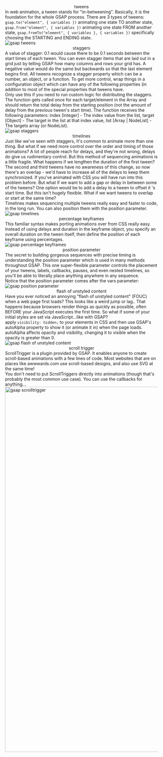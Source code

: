 <script>
	import './md.css';
	import Subheading from './Subheading.svelte';
	import Image from '$lib/components/layout/Image.svelte';
	import Divider from '$lib/components/learn/Divider.svelte';
</script>

<!-- tweens -->
<div align="center" class="title">tweens</div>

<div align="left" class="body para" aria-label="tweens">In web animation, a tween stands for "in-betweening". Basically, it is the foundation for the whole GSAP process. There are 3 types of tweens: <code>gsap.to("element", &lbrace; variables &rbrace;)</code> animating one state TO another state, <code>gsap.from("element", &lbrace; variables &rbrace;)</code> animating one state FROM another state, <code>gsap.fromTo("element", &lbrace; variables &rbrace;, &lbrace; variables &rbrace;)</code> specifically choosing the STARTING and ENDING state.</div>

<Image src="/code/tweens.webp" alt="gsap tweens" />

<!-- staggers -->
<div align="center" class="title">staggers</div>

<div align="left" class="body para" aria-label="staggers">A value of stagger: 0.1 would cause there to be 0.1 seconds between the start times of each tween. You can even stagger items that are laid out in a grid just by telling GSAP how many columns and rows your grid has. A negative value would do the same but backwards so that the last element begins first. All tweens recognize a stagger property which can be a number, an object, or a function. To get more control, wrap things in a configuration object which can have any of the following properties (in addition to most of the special properties that tweens have.</div>

<Subheading subheading="functions" />
<div align="left" class="body" aria-label="staggers">Only use this if you need to run custom logic for distributing the staggers. The function gets called once for each target/element in the Array and should return the total delay from the starting position (not the amount of delay from the previous tween's start time). The function receives the following parameters: index [Integer] - The index value from the list, target [Object] - The target in the list at that index value, list [Array | NodeList] - The targets array (or NodeList).</div>

<Image src="/code/staggers.webp" alt="gsap staggers" />

<!-- timelines -->
<div align="center" class="title">timelines</div>

<div align="left" class="body para" aria-label="timelines">Just like we've seen with staggers, It's common to animate more than one thing. But what if we need more control over the order and timing of those animations? A lot of people reach for delays, and they're not wrong, delays do give us rudimentary control. But this method of sequencing animations is a little fragile. What happens if we lengthen the duration of the first tween? The second and third tweens have no awareness of this change, so now there's an overlap - we'd have to increase all of the delays to keep them synchronized. If you've animated with CSS you will have run into this problem before. But what if we want to add a gap or delay in between some of the tweens? One option would be to add a delay to a tween to offset it 's start time. But this isn't hugely flexible. What if we want tweens to overlap or start at the same time?</div>

<div align="left" class="body" aria-label="timelines">Timelines makes sequencing multiple tweens really easy and faster to code, in the long run. You can also position them with the position parameter.</div>

<Image src="/code/timelines.webp" alt="gsap timelines" />

<!-- percentage keyframes -->
<div align="center" class="title">percentage keyframes</div>

<div align="left" class="body para" aria-label="keyframes">This familiar syntax makes porting animations over from CSS really easy. Instead of using delays and duration in the keyframe object, you specify an overall duration on the tween itself, then define the position of each keyframe using percentages.</div>

<Image src="/code/keyframes.webp" alt="gsap percentage keyframes" />

<!-- position parameter -->
<div align="center" class="title">position parameter</div>

<div align="left" class="body para" aria-label="position parameter">The secret to building gorgeous sequences with precise timing is understanding the position parameter which is used in many methods throughout GSAP. This one super-flexible parameter controls the placement of your tweens, labels, callbacks, pauses, and even nested timelines, so you'll be able to literally place anything anywhere in any sequence.</div>

<div align="left" class="body" aria-label="position parameter">Notice that the position parameter comes after the vars parameter:</div>

<Image src="/code/position.webp" alt="gsap position parameter" />

<!-- fouc -->
<div align="center" class="title">flash of unstyled content</div>

<div align="left" class="body para" aria-label="f.o.u.c">Have you ever noticed an annoying "flash of unstyled content" (FOUC) when a web page first loads? This looks like a weird jump or lag.. That happens because browsers render things as quickly as possible, often BEFORE your JavaScript executes the first time. So what if some of your initial styles are set via JavaScript...like with GSAP?</div>

<Subheading subheading="solution" />
<div align="left" class="body" aria-label="f.o.u.c">apply <code>visibility: hidden;</code> to your elements in CSS and then use GSAP's autoAlpha property to show it (or animate it in) when the page loads. autoAlpha affects opacity and visibility, changing it to visible when the opacity is greater than 0.</div>

<Image src="/code/fouc.webp" alt="gsap flash of unstyled content" />

<!-- scroll trigger -->
<div align="center" class="title">scroll trigger</div>

<div align="left" class="body para" aria-label="scroll trigger">ScrollTrigger is a plugin provided by GSAP. It enables anyone to create scroll-based animations with a few lines of code. Most websites that are on places like awwwards.com use scroll-based designs, and also use SVG at the same time!</div>

<div align="left" class="body" aria-label="scroll trigger">You don't need to put ScrollTriggers directly into animations (though that's probably the most common use case). You can use the callbacks for anything...</div>

<Image src="/code/scrolltrigger.webp" alt="gsap scrolltrigger" width="1200" />

<div style="margin: 3% 0;"></div>

<Divider width="75" thickness="5" />
